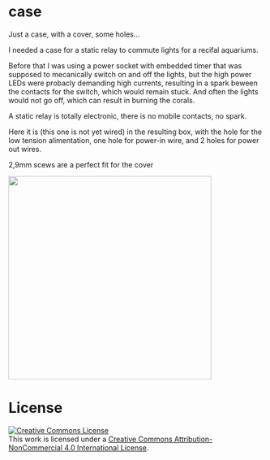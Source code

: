 # case
Just a case, with a cover, some holes...

I needed a case for a static relay to commute lights for a recifal aquariums.

Before that I was using a power socket with embedded timer that was supposed to mecanically switch on and off the lights,
but the high power LEDs were probacly demanding high currents, resulting in a spark beween the contacts for the switch, 
which would remain stuck. And often the lights would not go off, which can result in burning the corals.

A static relay is totally electronic, there is no mobile contacts, no spark.

Here it is (this one is not yet wired) in the resulting box, with the hole for the low tension alimentation, one hole for power-in wire, and 2 holes 
for power out wires.

2,9mm scews are a perfect fit for the cover

<img src="http://adgjm.eu/img/github/case-1024.jpg" width="400px"/>


# License

<a rel="license" href="http://creativecommons.org/licenses/by-nc/4.0/"><img alt="Creative Commons License" style="border-width:0" src="https://i.creativecommons.org/l/by-nc/4.0/88x31.png" /></a><br />This work is licensed under a <a rel="license" href="http://creativecommons.org/licenses/by-nc/4.0/">Creative Commons Attribution-NonCommercial 4.0 International License</a>.
